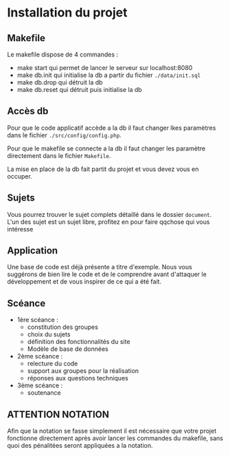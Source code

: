 # Installation du projet

## Makefile

Le makefile dispose de 4 commandes :
* make start qui permet de lancer le serveur sur localhost:8080
* make db.init qui initialise la db a partir du fichier `./data/init.sql`
* make db.drop qui détruit la db
* make db.reset qui détruit puis initialise la db

## Accès db

Pour que le code applicatif accède a la db il faut changer lkes paramètres dans le fichier `./src/config/config.php`.

Pour que le makefile se connecte a la db il faut changer les paramètre directement dans le fichier `Makefile`.

La mise en place de la db fait partit du projet  et vous devez vous en occuper.

## Sujets

Vous pourrez trouver le sujet complets détaillé dans le dossier `document`. L'un des sujet est un sujet libre, profitez en pour faire qqchose qui vous intéresse

## Application

Une base de code est déjà présente a titre d'exemple. Nous vous suggérons de bien lire le code et de le comprendre avant d'attaquer le développement et de vous inspirer de ce qui a été fait.

## Scéance

* 1ère scéance :
  * constitution des groupes
  * choix du sujets
  * définition des fonctionnalités du site
  * Modèle de base de données
* 2ème scéance :
  * relecture du code
  * support aux groupes pour la réalisation
  * réponses aux questions techniques
* 3ème scéance :
  * soutenance

## ATTENTION NOTATION

Afin que la notation se fasse simplement il est nécessaire que votre projet fonctionne directement après avoir lancer les commandes du makefile, sans quoi des pénalitées seront appliquées a la notation.